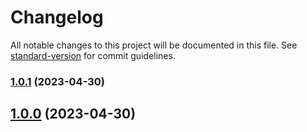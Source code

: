 # Changelog

All notable changes to this project will be documented in this file. See [standard-version](https://github.com/conventional-changelog/standard-version) for commit guidelines.

### [1.0.1](https://github.com/submodule-js/submodule/compare/v1.0.0...v1.0.1) (2023-04-30)

## [1.0.0](https://github.com/submodule-js/submodule/compare/v2.9.0...v1.0.0) (2023-04-30)
